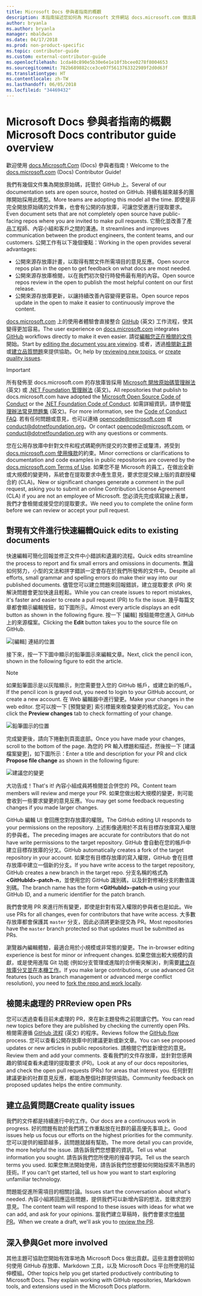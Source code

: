 ```yaml
---
title: Microsoft Docs 參與者指南的概觀
description: 本指南描述您如何為 Microsoft 文件網站 docs.microsoft.com 做出貢獻。
author: bryanla
ms.author: bryanla
manager: mbaldwin
ms.date: 04/17/2018
ms.prod: non-product-specific
ms.topic: contributor-guide
ms.custom: external-contributor-guide
ms.openlocfilehash: 1cda40c890e5b30e6e1e10f3bcee0278f8004653
ms.sourcegitcommit: 782b689882cce3ce07f5613763322989f2d0d63f
ms.translationtype: HT
ms.contentlocale: zh-TW
ms.lasthandoff: 06/05/2018
ms.locfileid: "34469432"
---
```

# <a name="microsoft-docs-contributor-guide-overview"></a><span data-ttu-id="b631e-103">Microsoft Docs 參與者指南的概觀</span><span class="sxs-lookup"><span data-stu-id="b631e-103">Microsoft Docs contributor guide overview</span></span>

<span data-ttu-id="b631e-104">歡迎使用 [docs.Microsoft.Com](https://docs.microsoft.com) (Docs) 參與者指南！</span><span class="sxs-lookup"><span data-stu-id="b631e-104">Welcome to the [docs.microsoft.com](https://docs.microsoft.com) (Docs) Contributor Guide!</span></span>

<span data-ttu-id="b631e-105">我們有幾個文件集為開放原始碼，託管於 GitHub 上。</span><span class="sxs-lookup"><span data-stu-id="b631e-105">Several of our documentation sets are open source, hosted on GitHub.</span></span> <span data-ttu-id="b631e-106">持續有越來越多的團隊開始採用此模型。</span><span class="sxs-lookup"><span data-stu-id="b631e-106">More teams are adopting this model all the time.</span></span> <span data-ttu-id="b631e-107">即使是非完全開放原始碼的文件集，也會有公開的存放庫，可讓您受邀進行提取要求。</span><span class="sxs-lookup"><span data-stu-id="b631e-107">Even document sets that are not completely open source have public-facing repos where you are invited to make pull requests.</span></span> <span data-ttu-id="b631e-108">它簡化並改善了產品工程師、內容小組和客戶之間的溝通。</span><span class="sxs-lookup"><span data-stu-id="b631e-108">It streamlines and improves communication between the product engineers, the content teams, and our customers.</span></span> <span data-ttu-id="b631e-109">公開工作有以下幾個優點：</span><span class="sxs-lookup"><span data-stu-id="b631e-109">Working in the open provides several advantages:</span></span>

- <span data-ttu-id="b631e-110">公開來源存放庫計畫，以取得有關文件所需項目的意見反應。</span><span class="sxs-lookup"><span data-stu-id="b631e-110">Open source repos plan in the open to get feedback on what docs are most needed.</span></span>
- <span data-ttu-id="b631e-111">公開來源存放庫檢閱，以在我們初次發行時發佈最有用的內容。</span><span class="sxs-lookup"><span data-stu-id="b631e-111">Open source repos review in the open to publish the most helpful content on our first release.</span></span>
- <span data-ttu-id="b631e-112">公開來源存放庫更新，以讓持續改善內容變得更容易。</span><span class="sxs-lookup"><span data-stu-id="b631e-112">Open source repos update in the open to make it easier to continuously improve the content.</span></span>

<span data-ttu-id="b631e-113">[docs.microsoft.com](https://docs.microsoft.com) 上的使用者體驗會直接整合 [GitHub](https://github.com) \(英文\) 工作流程，使其變得更加容易。</span><span class="sxs-lookup"><span data-stu-id="b631e-113">The user experience on [docs.microsoft.com](https://docs.microsoft.com) integrates [GitHub](https://github.com) workflows directly to make it even easier.</span></span> <span data-ttu-id="b631e-114">請從[編輯您正在檢閱的文件](#quick-edits-to-existing-documents)開始。</span><span class="sxs-lookup"><span data-stu-id="b631e-114">Start by [editing the document you are viewing](#quick-edits-to-existing-documents).</span></span> <span data-ttu-id="b631e-115">或者，透過[檢閱新主題](#review-open-prs)或[建立品質問題](#create-quality-issues)來提供協助。</span><span class="sxs-lookup"><span data-stu-id="b631e-115">Or, help by [reviewing new topics](#review-open-prs), or [create quality issues](#create-quality-issues).</span></span>

> [!IMPORTANT]
> <span data-ttu-id="b631e-116">所有發佈至 docs.microsoft.com 的存放庫皆採用 [Microsoft 開放原始碼管理辦法](https://opensource.microsoft.com/codeofconduct/) \(英文\) 或 [.NET Foundation 管理辦法](https://dotnetfoundation.org/code-of-conduct) \(英文\)。</span><span class="sxs-lookup"><span data-stu-id="b631e-116">All repositories that publish to docs.microsoft.com have adopted the [Microsoft Open Source Code of Conduct](https://opensource.microsoft.com/codeofconduct/) or the [.NET Foundation Code of Conduct](https://dotnetfoundation.org/code-of-conduct).</span></span> <span data-ttu-id="b631e-117">如需詳細資訊，請參閱[管理辦法常見問題集](https://opensource.microsoft.com/codeofconduct/faq/) \(英文\)。</span><span class="sxs-lookup"><span data-stu-id="b631e-117">For more information, see the [Code of Conduct FAQ](https://opensource.microsoft.com/codeofconduct/faq/).</span></span> <span data-ttu-id="b631e-118">若有任何問題或意見，也可以連絡 [opencode@microsoft.com](mailto:opencode@microsoft.com) 或 [conduct@dotnetfoundation.org](mailto:conduct@dotnetfoundation.org)。</span><span class="sxs-lookup"><span data-stu-id="b631e-118">Or contact [opencode@microsoft.com](mailto:opencode@microsoft.com), or [conduct@dotnetfoundation.org](mailto:conduct@dotnetfoundation.org) with any questions or comments.</span></span><br>
>
> <span data-ttu-id="b631e-119">您在公用存放庫中針對文件和程式碼範例所提交的次要修正或釐清，將受到 [docs.microsoft.com 使用條款](https://docs.microsoft.com/legal/termsofuse)的約束。</span><span class="sxs-lookup"><span data-stu-id="b631e-119">Minor corrections or clarifications to documentation and code examples in public repositories are covered by the [docs.microsoft.com Terms of Use](https://docs.microsoft.com/legal/termsofuse).</span></span> <span data-ttu-id="b631e-120">如果您不是 Microsoft 的員工，在做出全新或大規模的變更時，系統會在提取要求中產生意見，要求您提交線上版的貢獻授權合約 (CLA)。</span><span class="sxs-lookup"><span data-stu-id="b631e-120">New or significant changes generate a comment in the pull request, asking you to submit an online Contribution License Agreement (CLA) if you are not an employee of Microsoft.</span></span> <span data-ttu-id="b631e-121">您必須先完成填寫線上表單，我們才會檢閱或接受您的提取要求。</span><span class="sxs-lookup"><span data-stu-id="b631e-121">We need you to complete the online form before we can review or accept your pull request.</span></span>

## <a name="quick-edits-to-existing-documents"></a><span data-ttu-id="b631e-122">對現有文件進行快速編輯</span><span class="sxs-lookup"><span data-stu-id="b631e-122">Quick edits to existing documents</span></span>

<span data-ttu-id="b631e-123">快速編輯可簡化回報並修正文件中小錯誤和遺漏的流程。</span><span class="sxs-lookup"><span data-stu-id="b631e-123">Quick edits streamline the process to report and fix small errors and omissions in documents.</span></span> <span data-ttu-id="b631e-124">無論如何努力，小型的文法和拼字錯誤一定會存在於我們所發佈的文件中。</span><span class="sxs-lookup"><span data-stu-id="b631e-124">Despite all efforts, small grammar and spelling errors do make their way into our published documents.</span></span> <span data-ttu-id="b631e-125">儘管您可以建立問題來回報錯誤，建立提取要求 (PR) 來解決問題會更加快速且輕鬆。</span><span class="sxs-lookup"><span data-stu-id="b631e-125">While you can create issues to report mistakes, it's faster and easier to create a pull request (PR) to fix the issue.</span></span> <span data-ttu-id="b631e-126">幾乎每篇文章都會顯示編輯按鈕，如下圖所示。</span><span class="sxs-lookup"><span data-stu-id="b631e-126">Almost every article displays an edit button as shown in the following figure.</span></span> <span data-ttu-id="b631e-127">按一下 [編輯] 按鈕能帶您進入 GitHub 上的來源檔案。</span><span class="sxs-lookup"><span data-stu-id="b631e-127">Clicking the **Edit** button takes you to the source file on GitHub.</span></span>

![[編輯] 連結的位置](./media/index/edit-article.png)

<span data-ttu-id="b631e-129">接下來，按一下下圖中顯示的鉛筆圖示來編輯文章。</span><span class="sxs-lookup"><span data-stu-id="b631e-129">Next, click the pencil icon, shown in the following figure to edit the article.</span></span>

> [!NOTE]
> <span data-ttu-id="b631e-130">如果鉛筆圖示是以灰階顯示，則您需要登入您的 GitHub 帳戶，或建立新的帳戶。</span><span class="sxs-lookup"><span data-stu-id="b631e-130">If the pencil icon is grayed out, you need to login to your GitHub account, or create a new account.</span></span> <span data-ttu-id="b631e-131">在 Web 編輯器中進行變更。</span><span class="sxs-lookup"><span data-stu-id="b631e-131">Make your changes in the web editor.</span></span> <span data-ttu-id="b631e-132">您可以按一下 [預覽變更] 索引標籤來檢查變更的格式設定。</span><span class="sxs-lookup"><span data-stu-id="b631e-132">You can click the **Preview changes** tab to check formatting of your change.</span></span>

![鉛筆圖示的位置](./media/index/editicon.png)

<span data-ttu-id="b631e-134">完成變更後，請向下捲動到頁面底部。</span><span class="sxs-lookup"><span data-stu-id="b631e-134">Once you have made your changes, scroll to the bottom of the page.</span></span> <span data-ttu-id="b631e-135">為您的 PR 輸入標題和描述，然後按一下 [建議檔案變更]，如下圖所示：</span><span class="sxs-lookup"><span data-stu-id="b631e-135">Enter a title and description for your PR and click **Propose file change** as shown in the following figure:</span></span>

![建議您的變更](./media/index/submit-pull-request.png)

<span data-ttu-id="b631e-137">大功告成！</span><span class="sxs-lookup"><span data-stu-id="b631e-137">That's it!</span></span> <span data-ttu-id="b631e-138">內容小組成員將檢閱並合併您的 PR。</span><span class="sxs-lookup"><span data-stu-id="b631e-138">Content team members will review and merge your PR.</span></span> <span data-ttu-id="b631e-139">如果您做出較大規模的變更，則可能會收到一些要求變更的意見反應。</span><span class="sxs-lookup"><span data-stu-id="b631e-139">You may get some feedback requesting changes if you made larger changes.</span></span>

<span data-ttu-id="b631e-140">GitHub 編輯 UI 會回應您對存放庫的權限。</span><span class="sxs-lookup"><span data-stu-id="b631e-140">The GitHub editing UI responds to your permissions on the repository.</span></span> <span data-ttu-id="b631e-141">上述影像適用於不具有目標存放庫寫入權限的參與者。</span><span class="sxs-lookup"><span data-stu-id="b631e-141">The preceding images are accurate for contributors that do not have write permissions to the target repository.</span></span> <span data-ttu-id="b631e-142">GitHub 會自動在您的帳戶中建立目標存放庫的分叉。</span><span class="sxs-lookup"><span data-stu-id="b631e-142">GitHub automatically creates a fork of the target repository in your account.</span></span> <span data-ttu-id="b631e-143">如果您有目標存放庫的寫入權限，GitHub 會在目標存放庫中建立一個新的分支。</span><span class="sxs-lookup"><span data-stu-id="b631e-143">If you have write access to the target repository, GitHub creates a new branch in the target repo.</span></span> <span data-ttu-id="b631e-144">分支名稱的格式為 **\<GitHubId\>-patch-n**，並使用您的 GitHub 識別碼，以及針對修補分支的數值識別碼。</span><span class="sxs-lookup"><span data-stu-id="b631e-144">The branch name has the form **\<GitHubId\>-patch-n** using your GitHub ID, and a numeric identifier for the patch branch.</span></span>

<span data-ttu-id="b631e-145">我們會使用 PR 來進行所有變更，即使是針對有寫入權限的參與者也是如此。</span><span class="sxs-lookup"><span data-stu-id="b631e-145">We use PRs for all changes, even for contributors that have write access.</span></span> <span data-ttu-id="b631e-146">大多數存放庫都會保護其 `master` 分支，因此必須將更新提交為 PR。</span><span class="sxs-lookup"><span data-stu-id="b631e-146">Most repositories have the `master` branch protected so that updates must be submitted as PRs.</span></span>

<span data-ttu-id="b631e-147">瀏覽器內編輯體驗，最適合用於小規模或非常態的變更。</span><span class="sxs-lookup"><span data-stu-id="b631e-147">The in-browser editing experience is best for minor or infrequent changes.</span></span> <span data-ttu-id="b631e-148">如果您做出較大規模的貢獻，或是使用進階 Git 功能 (例如分支管理或進階的合併衝突解決)，則需要[建立存放庫分叉並在本機工作](how-to-write-workflows-major.md)。</span><span class="sxs-lookup"><span data-stu-id="b631e-148">If you make large contributions, or use advanced Git features (such as branch management or advanced merge conflict resolution), you need to [fork the repo and work locally](how-to-write-workflows-major.md).</span></span>

## <a name="review-open-prs"></a><span data-ttu-id="b631e-149">檢閱未處理的 PR</span><span class="sxs-lookup"><span data-stu-id="b631e-149">Review open PRs</span></span>

<span data-ttu-id="b631e-150">您可以透過查看目前未處理的 PR，來在新主題發佈之前閱讀它們。</span><span class="sxs-lookup"><span data-stu-id="b631e-150">You can read new topics before they are published by checking the currently open PRs.</span></span> <span data-ttu-id="b631e-151">檢閱需遵循 [GitHub 流程](https://guides.github.com/introduction/flow/) \(英文\) 的程序。</span><span class="sxs-lookup"><span data-stu-id="b631e-151">Reviews follow the [GitHub flow](https://guides.github.com/introduction/flow/) process.</span></span> <span data-ttu-id="b631e-152">您可以查看公開存放庫中的建議更新或新文章。</span><span class="sxs-lookup"><span data-stu-id="b631e-152">You can see proposed updates or new articles in public repositories.</span></span> <span data-ttu-id="b631e-153">請檢閱它們並新增您的意見。</span><span class="sxs-lookup"><span data-stu-id="b631e-153">Review them and add your comments.</span></span> <span data-ttu-id="b631e-154">查看我們的文件存放庫，並針對您感興趣的領域查看未處理的提取要求 (PR)。</span><span class="sxs-lookup"><span data-stu-id="b631e-154">Look at any of our docs repositories, and check the open pull requests (PRs) for areas that interest you.</span></span> <span data-ttu-id="b631e-155">任何針對建議更新的社群意見反應，都能為整個社群提供協助。</span><span class="sxs-lookup"><span data-stu-id="b631e-155">Community feedback on proposed updates helps the entire community.</span></span>

## <a name="create-quality-issues"></a><span data-ttu-id="b631e-156">建立品質問題</span><span class="sxs-lookup"><span data-stu-id="b631e-156">Create quality issues</span></span>

<span data-ttu-id="b631e-157">我們的文件都是持續進行中的工作。</span><span class="sxs-lookup"><span data-stu-id="b631e-157">Our docs are a continuous work in progress.</span></span> <span data-ttu-id="b631e-158">好的問題有助於我們將工作重點放在社群的最高優先事項上。</span><span class="sxs-lookup"><span data-stu-id="b631e-158">Good issues help us focus our efforts on the highest priorities for the community.</span></span> <span data-ttu-id="b631e-159">您可以提供的細節越多，該問題就越有幫助。</span><span class="sxs-lookup"><span data-stu-id="b631e-159">The more detail you can provide, the more helpful the issue.</span></span> <span data-ttu-id="b631e-160">請告訴我們您想要的資訊。</span><span class="sxs-lookup"><span data-stu-id="b631e-160">Tell us what information you sought.</span></span> <span data-ttu-id="b631e-161">請告訴我們您所使用的搜尋字詞。</span><span class="sxs-lookup"><span data-stu-id="b631e-161">Tell us the search terms you used.</span></span> <span data-ttu-id="b631e-162">如果您無法開始使用，請告訴我們您想要如何開始探索不熟悉的技術。</span><span class="sxs-lookup"><span data-stu-id="b631e-162">If you can't get started, tell us how you want to start exploring unfamiliar technology.</span></span>

<span data-ttu-id="b631e-163">問題能促進所需項目的相關討論。</span><span class="sxs-lookup"><span data-stu-id="b631e-163">Issues start the conversation about what's needed.</span></span> <span data-ttu-id="b631e-164">內容小組將回應這些問題，提供我們可以新增內容的想法，並徵求您的意見。</span><span class="sxs-lookup"><span data-stu-id="b631e-164">The content team will respond to these issues with ideas for what we can add, and ask for your opinions.</span></span> <span data-ttu-id="b631e-165">當我們建立草稿時，我們會要求您[檢閱 PR](#review-open-prs)。</span><span class="sxs-lookup"><span data-stu-id="b631e-165">When we create a draft, we'll ask you to [review the PR](#review-open-prs).</span></span>

## <a name="get-more-involved"></a><span data-ttu-id="b631e-166">深入參與</span><span class="sxs-lookup"><span data-stu-id="b631e-166">Get more involved</span></span>

<span data-ttu-id="b631e-167">其他主題可協助您開始有效率地為 Microsoft Docs 做出貢獻。這些主題會說明如何使用 GitHub 存放庫、Markdown 工具，以及 Microsoft Docs 平台所使用的延伸模組。</span><span class="sxs-lookup"><span data-stu-id="b631e-167">Other topics help you get started productively contributing to Microsoft Docs. They explain working with GitHub repositories, Markdown tools, and extensions used in the Microsoft Docs platform.</span></span>
